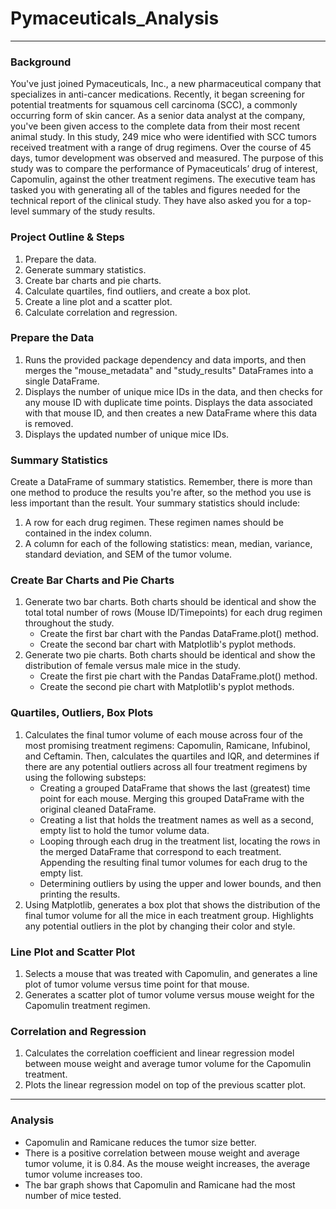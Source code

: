 # Pymaceuticals_Analysis
---

### Background
You've just joined Pymaceuticals, Inc., a new pharmaceutical company that specializes in anti-cancer medications. Recently, it began screening for potential treatments for squamous cell carcinoma (SCC), a commonly occurring form of skin cancer. As a senior data analyst at the company, you've been given access to the complete data from their most recent animal study. In this study, 249 mice who were identified with SCC tumors received treatment with a range of drug regimens. Over the course of 45 days, tumor development was observed and measured. The purpose of this study was to compare the performance of Pymaceuticals’ drug of interest, Capomulin, against the other treatment regimens. The executive team has tasked you with generating all of the tables and figures needed for the technical report of the clinical study. They have also asked you for a top-level summary of the study results.

### Project Outline & Steps
1. Prepare the data.
2. Generate summary statistics.
3. Create bar charts and pie charts.
4. Calculate quartiles, find outliers, and create a box plot.
5. Create a line plot and a scatter plot.
6. Calculate correlation and regression.

### Prepare the Data
1. Runs the provided package dependency and data imports, and then merges the "mouse_metadata" and "study_results" DataFrames into a single DataFrame.
2. Displays the number of unique mice IDs in the data, and then checks for any mouse ID with duplicate time points.
Displays the data associated with that mouse ID, and then creates a new DataFrame where this data is removed.
3. Displays the updated number of unique mice IDs.

### Summary Statistics
Create a DataFrame of summary statistics. Remember, there is more than one method to produce the results you're after, so the method you use is less important than the result. Your summary statistics should include:
1. A row for each drug regimen. These regimen names should be contained in the index column.
2. A column for each of the following statistics: mean, median, variance, standard deviation, and SEM of the tumor volume.

### Create Bar Charts and Pie Charts
1. Generate two bar charts. Both charts should be identical and show the total total number of rows (Mouse ID/Timepoints) for each drug regimen throughout the study.
    - Create the first bar chart with the Pandas DataFrame.plot() method.
    - Create the second bar chart with Matplotlib's pyplot methods.
2. Generate two pie charts. Both charts should be identical and show the distribution of female versus male mice in the study.
    - Create the first pie chart with the Pandas DataFrame.plot() method.
    - Create the second pie chart with Matplotlib's pyplot methods.

### Quartiles, Outliers, Box Plots
1. Calculates the final tumor volume of each mouse across four of the most promising treatment regimens: Capomulin, Ramicane, Infubinol, and Ceftamin.
Then, calculates the quartiles and IQR, and determines if there are any potential outliers across all four treatment regimens by using the following substeps:
    - Creating a grouped DataFrame that shows the last (greatest) time point for each mouse. Merging this grouped DataFrame with the original cleaned DataFrame.
    - Creating a list that holds the treatment names as well as a second, empty list to hold the tumor volume data.
    - Looping through each drug in the treatment list, locating the rows in the merged DataFrame that correspond to each treatment. Appending the resulting final tumor volumes for each drug to the empty list.
    - Determining outliers by using the upper and lower bounds, and then printing the results.
2. Using Matplotlib, generates a box plot that shows the distribution of the final tumor volume for all the mice in each treatment group. Highlights any potential outliers in the plot by changing their color and style.

### Line Plot and Scatter Plot
1. Selects a mouse that was treated with Capomulin, and generates a line plot of tumor volume versus time point for that mouse.
2. Generates a scatter plot of tumor volume versus mouse weight for the Capomulin treatment regimen.

### Correlation and Regression
1. Calculates the correlation coefficient and linear regression model between mouse weight and average tumor volume for the Capomulin treatment.
2. Plots the linear regression model on top of the previous scatter plot.
---
### Analysis

- Capomulin and Ramicane reduces the tumor size better.
- There is a positive correlation between mouse weight and average tumor volume, it is 0.84. As the mouse weight increases, the average tumor volume increases too.
- The bar graph shows that Capomulin and Ramicane had the most number of mice tested.



